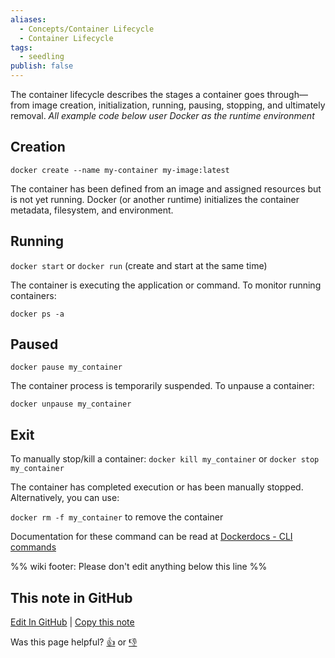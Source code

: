 ```yaml
---
aliases:
  - Concepts/Container Lifecycle
  - Container Lifecycle
tags:
  - seedling
publish: false
---
```


The container lifecycle describes the stages a container goes through—from image creation, initialization, running, pausing, stopping, and ultimately removal. 
*All example code below user Docker as the runtime environment*
## Creation

`docker create --name my-container my-image:latest`

The container has been defined from an image and assigned resources but is not yet running. Docker (or another runtime) initializes the container metadata, filesystem, and environment.

## Running

`docker start` or `docker run` (create and start at the same time)

The container is executing the application or command. To monitor running containers: 

`docker ps -a`

## Paused

`docker pause my_container`

The container process is temporarily suspended. To unpause a container: 

`docker unpause my_container`

## Exit

To manually stop/kill a container:  `docker kill my_container` or `docker stop my_container`

The container has completed execution or has been manually stopped. Alternatively, you can use:

`docker rm -f my_container` to remove the container 

Documentation for these command can be read at [Dockerdocs - CLI commands](https://docs.docker.com/reference/cli/docker/)

%% wiki footer: Please don't edit anything below this line %%

## This note in GitHub

<span class="git-footer">[Edit In GitHub](https://github.dev/data-engineering-community/data-engineering-wiki/blob/main/Concepts/Container%20Lifecycle.md "git-hub-edit-note") | [Copy this note](https://raw.githubusercontent.com/data-engineering-community/data-engineering-wiki/main/Concepts/Container%20Lifecycle.md "git-hub-copy-note")</span>

<span class="git-footer">Was this page helpful?
[👍](https://tally.so/r/mOaxjk?rating=Yes&url=https://dataengineering.wiki/Concepts/Container%20Lifecycle) or [👎](https://tally.so/r/mOaxjk?rating=No&url=https://dataengineering.wiki/Concepts/Container%20Lifecycle)</span>
